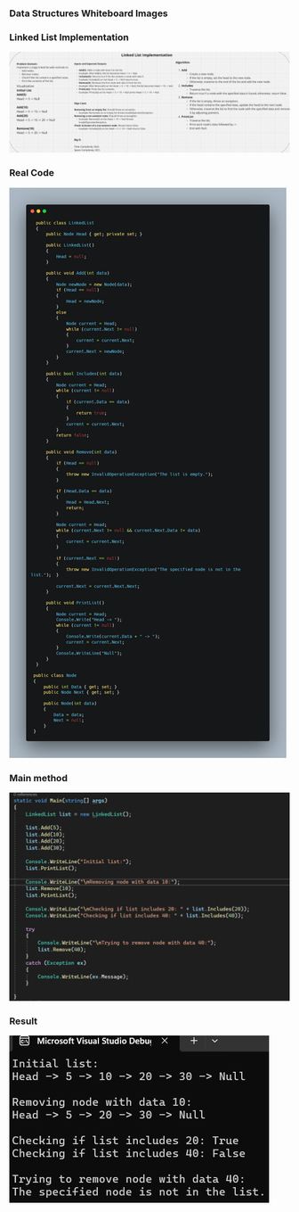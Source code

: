 ### Data Structures Whiteboard Images

### Linked List Implementation

![Linked List Implementation Whiteboard](assets/LinkedList.png)
### Real Code
![Code](assets/Code.png)
### Main method
![main](assets/main.png)
### Result
![result](assets/result.png)